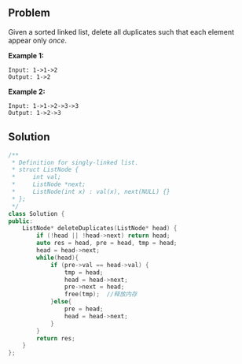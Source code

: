 ## Problem

Given a sorted linked list, delete all duplicates such that each element appear only *once*.

**Example 1:**

```
Input: 1->1->2
Output: 1->2
```

**Example 2:**

```
Input: 1->1->2->3->3
Output: 1->2->3
```





## Solution

```c++
/**
 * Definition for singly-linked list.
 * struct ListNode {
 *     int val;
 *     ListNode *next;
 *     ListNode(int x) : val(x), next(NULL) {}
 * };
 */
class Solution {
public:
    ListNode* deleteDuplicates(ListNode* head) {
        if (!head || !head->next) return head;
        auto res = head, pre = head, tmp = head;
        head = head->next;
        while(head){
            if (pre->val == head->val) {
                tmp = head;
                head = head->next;
                pre->next = head;
                free(tmp);  //释放内存
            }else{
                pre = head;
                head = head->next;
            }
        }
        return res;
    }
};
```

